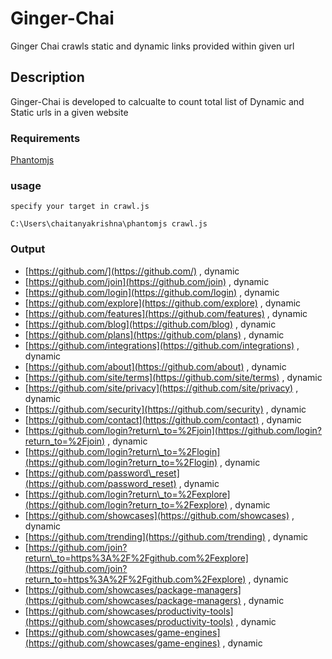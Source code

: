 # Ginger-Chai

Ginger Chai crawls static and dynamic links provided within given url

## Description

Ginger-Chai is developed to calcualte to count total list of Dynamic and Static urls in a given website

### Requirements

[Phantomjs](http://phantomjs.org/)

### usage

`specify your target in crawl.js`

`C:\Users\chaitanyakrishna\phantomjs crawl.js`

### Output

* [https://github.com/](https://github.com/) , dynamic
* [https://github.com/join](https://github.com/join) , dynamic
* [https://github.com/login](https://github.com/login) , dynamic
* [https://github.com/explore](https://github.com/explore) , dynamic
* [https://github.com/features](https://github.com/features) , dynamic
* [https://github.com/blog](https://github.com/blog) , dynamic
* [https://github.com/plans](https://github.com/plans) , dynamic
* [https://github.com/integrations](https://github.com/integrations) , dynamic
* [https://github.com/about](https://github.com/about) , dynamic
* [https://github.com/site/terms](https://github.com/site/terms) , dynamic
* [https://github.com/site/privacy](https://github.com/site/privacy) , dynamic
* [https://github.com/security](https://github.com/security) , dynamic
* [https://github.com/contact](https://github.com/contact) , dynamic
* [https://github.com/login?return\_to=%2Fjoin](https://github.com/login?return_to=%2Fjoin) , dynamic
* [https://github.com/login?return\_to=%2Flogin](https://github.com/login?return_to=%2Flogin) , dynamic
* [https://github.com/password\_reset](https://github.com/password_reset) , dynamic
* [https://github.com/login?return\_to=%2Fexplore](https://github.com/login?return_to=%2Fexplore) , dynamic
* [https://github.com/showcases](https://github.com/showcases) , dynamic
* [https://github.com/trending](https://github.com/trending) , dynamic
* [https://github.com/join?return\_to=https%3A%2F%2Fgithub.com%2Fexplore](https://github.com/join?return_to=https%3A%2F%2Fgithub.com%2Fexplore) , dynamic
* [https://github.com/showcases/package-managers](https://github.com/showcases/package-managers) , dynamic
* [https://github.com/showcases/productivity-tools](https://github.com/showcases/productivity-tools) , dynamic
* [https://github.com/showcases/game-engines](https://github.com/showcases/game-engines) , dynamic



